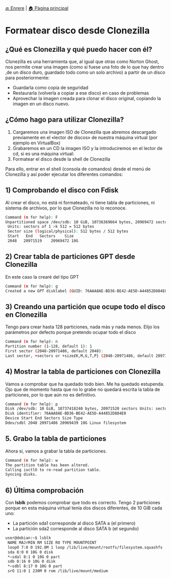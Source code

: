 [🔙 Enrere](../) | [🏠 Pàgina principal](http://danimrprofe.github.io/apuntes/)

# Formatear disco desde Clonezilla

## ¿Qué es Clonezilla y qué puedo hacer con él?

Clonezilla es una herramienta que, al igual que otras como Norton Ghost, nos permite crear una imagen (como si fuese una foto de lo que hay dentro ,de un disco duro, guardado todo como un solo archivo) a partir de un disco para posteriormente:

- Guardarla como copia de seguridad
- Restaurarla (volverla a copiar a ese disco) en caso de problemas
- Aprovechar la imagen creada para clonar el disco original, copiando la imagen en un disco nuevo.

## ¿Cómo hago para utilizar Clonezilla?

1. Cargaremos una imagen ISO de Clonezilla que abremos descargado previamente en el «lector de discos» de nuestra máquina virtual (por ejemplo en VirtualBox)
2. Grabaremos en un CD la imagen ISO y la introduciremos en el lector de cd, si es una máquina virtual:
3. Formatear el disco desde la shell de Clonezilla

Para ello, entrar en el shell (consola de comandos) desde el menú de Clonezilla y así poder ejecutar los diferentes comandos:

## 1) Comprobando el disco con Fdisk

Al crear el disco, no está ni formateado, ni tiene tabla de particiones, ni sistema de archivos, por lo que Clonezilla no lo reconoce.

```bash
Command (m for help): F
Unpartitioned space /dev/sdb: 10 GiB, 10736369664 bytes, 20969472 sectors
 Units: sectors of 1 >k 512 = 512 bytes
 Sector size (logical/physical): 512 bytes / 512 bytes
 Start   End   Sectors    Size
 2048   20971519    20969472 10G
```

## 2) Crear tabla de particiones GPT desde Clonezilla

En este caso la crearé del tipo GPT

```bash
Command (m for help): g
Created a new GPT disklabel (GUID: 76AAA8AE-BD36-BE42-AE5D-A44852D884E0).
```

## 3) Creando una partición que ocupe todo el disco en Clonezilla

Tengo para crear hasta 128 particiones, nada más y nada menos. Elijo los parámetros por defecto porque pretendo ocupar todo el disco

```bash
Command (m for help): n
Partition number (1-128, default 1): 1
First sector (2048-20971486, default 2048):
Last sector, +sectors or +size£K,M,G,T,P} (2048-20971486, default 20971486) Created a new partition 1 of type 'Linux filesystem' and of size 10 GiB.
```

## 4) Mostrar la tabla de particiones con Clonezilla

Vamos a comprobar que ha quedado todo bien. Me ha quedado estupenda. Ojo que de momento hasta que no lo grabe no quedará escrita la tabla de particiones, por lo que aún no es definitivo.

```bash
Command (m for help): p
Disk /dev/sdb: 10 GiB, 10737418240 bytes, 20971520 sectors Units: sectors of 1 >k 512 = 512 bytes Sector size (logical/physical): 512 bytes / 512 bytes I/O size (minimum/optimal): 512 bytes / 512 bytes Disklabel type: gpt
Disk identifier: 76AAA8AE-BD36-BE42-AE5D-A44852D884E0
Device Start End Sectors Size Type
Ddev/sdbl 2048 20971486 20969439 10G Linux filesystem
```

## 5. Grabo la tabla de particiones

Ahora sí, vamos a grabar la tabla de particiones.

```bash
Command (m for help): w
The partition table has been altered.
Calling ioctlO to re-read partition table.
Syncing disks.
```

## 6) Última comprobación

Con **lsblk** podemos comprobar que todo es correcto. Tengo 2 particiones porque en esta máquina virtual tenía dos discos diferentes, de 10 GiB cada uno:

- La partición sda1 corresponde al disco SATA a (el primero)
- La partición sda2 corresponde al disco SATA b (el segundo)

```bash
user@debian:~$ lsblk
 NAME MAJrMIN RM SIZE RO TYPE MOUNTPOINT
 loopO 7:0 0 192.8M 1 loop /lib/live/mount/rootfs/filesystem.squashfs
 sda 8:0 0 10G 0 disk
 *—sdal 8:1 0 10G 0 part
 sdb 8:16 0 10G 0 disk
 *—sdbl 8:17 0 10G 0 part
 srO 11:0 1 230M 0 rom /lib/live/mount/medium
 ```